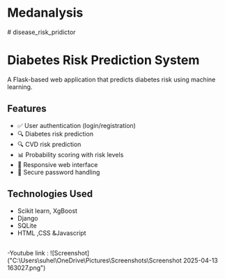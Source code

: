 # Medanalysis
﻿# disease_risk_pridictor

# Diabetes Risk Prediction System
A Flask-based web application that predicts diabetes risk using machine learning.

## Features
- ✅ User authentication (login/registration)
- 🔍 Diabetes risk prediction
-  🔍 CVD risk prediction
- 📊 Probability scoring with risk levels
- 📱 Responsive web interface
- 🔐 Secure password handling

## Technologies Used
- Scikit learn, XgBoost
 - Django
  - SQLite
  - HTML ,CSS &Javascript

##
-Youtube link : <a href="https://youtu.be/l03WI2T83bg?si=4mkAmKOU2W669tFV"></a>
![Screenshot]("C:\Users\suhel\OneDrive\Pictures\Screenshots\Screenshot 2025-04-13 163027.png")
 

